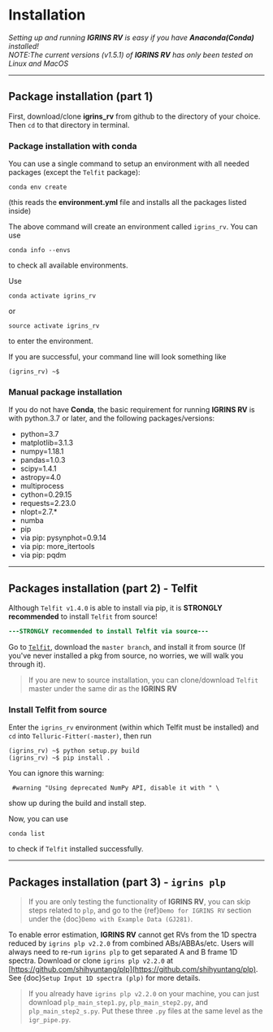 # Installation

*Setting up and running **IGRINS RV** is easy if you have **Anaconda(Conda)** installed!\
NOTE:The current versions (v1.5.1) of **IGRINS RV** has only been tested on Linux and MacOS*
***

## Package installation (part 1)

First, download/clone **igrins_rv** from github to the directory of your choice. Then `cd` to that directory in terminal. 

### Package installation with conda
You can use a single command to setup an environment with all needed packages (except the ``Telfit`` package):
```
conda env create
```
(this reads the **environment.yml** file and installs all the packages listed inside)

The above command will create an environment called ``igrins_rv``. You can use
```
conda info --envs
```
to check all available environments.

Use
```
conda activate igrins_rv
```
or
```
source activate igrins_rv
```
to enter the environment.

If you are successful, your command line will look something like
```
(igrins_rv) ~$
```

### Manual package installation
If you do not have **Conda**, the basic requirement for running **IGRINS RV** 
is with python.3.7 or later, and the following packages/versions:
* python=3.7
* matplotlib=3.1.3
* numpy=1.18.1
* pandas=1.0.3
* scipy=1.4.1
* astropy=4.0
* multiprocess
* cython=0.29.15
* requests=2.23.0
* nlopt=2.7.*
* numba
* pip
* via pip: pysynphot=0.9.14
* via pip: more_itertools
* via pip: pqdm


***

## Packages installation (part 2) - Telfit

Although `Telfit v1.4.0` is able to install via pip, it is **STRONGLY recommended** to install `Telfit` from source!
```diff
---STRONGLY recommended to install Telfit via source---
```
Go to [`Telfit`](https://github.com/kgullikson88/Telluric-Fitter), download the `master branch`, and install it from source (If you've never installed a pkg from source, no worries, we will walk you through it). 
> If you are new to source installation, you can clone/download `Telfit` master under the same dir as the **IGRINS RV**

### Install Telfit from source
Enter the `igrins_rv` environment (within which Telfit must be installed) and `cd` into `Telluric-Fitter(-master)`, then run
```
(igrins_rv) ~$ python setup.py build
(igrins_rv) ~$ pip install .
```

You can ignore this warning:
```
 #warning "Using deprecated NumPy API, disable it with " \
```
show up during the build and install step.

Now, you can use
```
conda list
```
to check if `Telfit` installed successfully.

***
## Packages installation (part 3) - ``igrins plp``

> If you are only testing the functionality of **IGRINS RV**, you can skip steps related to `plp`, and go to the {ref}`Demo for IGRINS RV` section under the {doc}`Demo with Example Data (GJ281)`. 

To enable error estimation, **IGRINS RV** cannot get RVs from the 1D spectra reduced by ``igrins plp v2.2.0`` from combined ABs/ABBAs/etc. Users will always need to re-run ``igrins plp`` to get separated A and B frame 1D spectra.
Download or clone ``igrins plp v2.2.0`` at [https://github.com/shihyuntang/plp](https://github.com/shihyuntang/plp).
See {doc}`Setup Input 1D spectra (plp)` for more details.

> If you already have ``igrins plp v2.2.0`` on your machine, you can just download `plp_main_step1.py`, `plp_main_step2.py`, and `plp_main_step2_s.py`. Put these three `.py` files at the same level as the `igr_pipe.py`.


